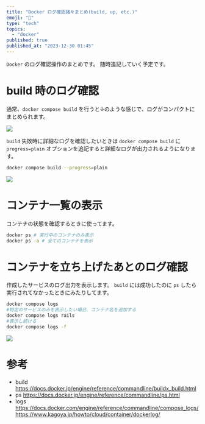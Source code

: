 ```yaml
---
title: "Docker ログ確認諸々まとめ(build, up, etc.)"
emoji: "🐶"
type: "tech"
topics:
  - "docker"
published: true
published_at: "2023-12-30 01:45"
---
```


`Docker` のログ確認操作のまとめです。
随時追記していく予定です。

# build 時のログ確認

通常、`docker compose build` を行うと↓のような感じで、ログがコンパクトにまとめられます。

![](https://storage.googleapis.com/zenn-user-upload/12a6b63cd937-20231230.png)

`build` 失敗時に詳細なログを確認したいときは `docker compose build` に `progress=plain` オプションを追記すると詳細なログが出力されるようになります。

```bash
docker compose build --progress=plain
```

![](https://storage.googleapis.com/zenn-user-upload/3d3e8e590cf2-20231230.png)

# コンテナ一覧の表示

コンテナの状態を確認するときに使ってます。

```bash
docker ps # 実行中のコンテナのみ表示
docker ps -a # 全てのコンテナを表示
```

# コンテナを立ち上げたあとのログ確認

作成したサービスのログ出力を表示します。
`build` には成功したのに `ps` したら実行されてなかったときにみたりしてます。

```bash
docker compose logs
#特定のサービスのみを表示したい場合、コンテナ名を追加する
docker compose logs rails 
#表示し続ける
docker compose logs -f
```

![](https://storage.googleapis.com/zenn-user-upload/eba34843cdff-20231230.png)

# 参考
- build
  https://docs.docker.jp/engine/reference/commandline/buildx_build.html
- ps
  https://docs.docker.jp/engine/reference/commandline/ps.html
- logs
  https://docs.docker.com/engine/reference/commandline/compose_logs/
  https://www.kagoya.jp/howto/cloud/container/dockerlog/
